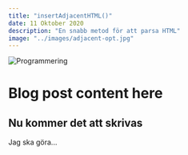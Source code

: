 ```yaml
---
title: "insertAdjacentHTML()"
date: 11 Oktober 2020
description: "En snabb metod för att parsa HTML"
image: "../images/adjacent-opt.jpg"
---
```


![Programmering](../images/adjacent-opt.jpg)

# Blog post content here

## Nu kommer det att skrivas

Jag ska göra...

